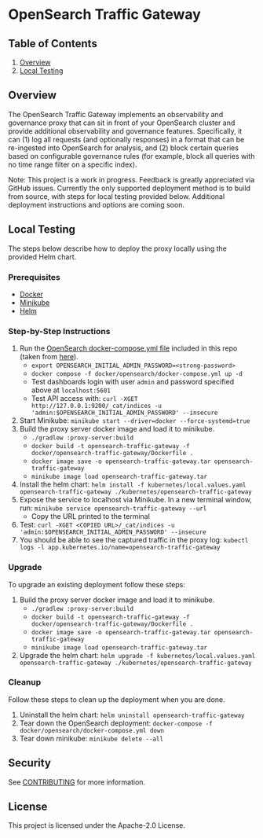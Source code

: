 # OpenSearch Traffic Gateway

## Table of Contents
1. [Overview](#overview)
2. [Local Testing](#local-testing)

## Overview

The OpenSearch Traffic Gateway implements an observability and governance proxy that can sit in front of your OpenSearch cluster and provide additional observability and governance features. Specifically, it can (1) log all requests (and optionally responses) in a format that can be re-ingested into OpenSearch for analysis, and (2) block certain queries based on configurable governance rules (for example, block all queries with no time range filter on a specific index).

Note: This project is a work in progress. Feedback is greatly appreciated via GitHub issues. Currently the only supported deployment method is to build from source, with steps for local testing provided below. Additional deployment instructions and options are coming soon.

## Local Testing

The steps below describe how to deploy the proxy locally using the provided Helm chart.

### Prerequisites

- [Docker](https://docs.docker.com/engine/install/)
- [Minikube](https://minikube.sigs.k8s.io/docs/start)
- [Helm](https://helm.sh/docs/intro/install/)

### Step-by-Step Instructions

1. Run the [OpenSearch docker-compose.yml file](docker/opensearch/docker-compose.yml) included in this repo (taken from [here](https://opensearch.org/docs/latest/install-and-configure/install-opensearch/docker/#sample-docker-compose-file-for-development)).
    - `export OPENSEARCH_INITIAL_ADMIN_PASSWORD=<strong-password>`
    - `docker compose -f docker/opensearch/docker-compose.yml up -d`
    - Test dashboards login with user `admin` and password specified above at `localhost:5601`
    - Test API access with: `curl -XGET http://127.0.0.1:9200/_cat/indices -u 'admin:$OPENSEARCH_INITIAL_ADMIN_PASSWORD' --insecure`
1. Start Minikube: `minikube start --driver=docker --force-systemd=true`
1. Build the proxy server docker image and load it to minikube.
    - `./gradlew :proxy-server:build`
    - `docker build -t opensearch-traffic-gateway -f docker/opensearch-traffic-gateway/Dockerfile .`
    - `docker image save -o opensearch-traffic-gateway.tar opensearch-traffic-gateway`
    - `minikube image load opensearch-traffic-gateway.tar`
1. Install the helm chart: `helm install -f kubernetes/local.values.yaml opensearch-traffic-gateway ./kubernetes/opensearch-traffic-gateway`
1. Expose the service to localhost via Minikube. In a new terminal window, run: `minikube service opensearch-traffic-gateway --url`
    - Copy the URL printed to the terminal
1. Test: `curl -XGET <COPIED URL>/_cat/indices -u 'admin:$OPENSEARCH_INITIAL_ADMIN_PASSWORD' --insecure`
1. You should be able to see the captured traffic in the proxy log: `kubectl logs -l app.kubernetes.io/name=opensearch-traffic-gateway`

### Upgrade
To upgrade an existing deployment follow these steps:
1. Build the proxy server docker image and load it to minikube.
    - `./gradlew :proxy-server:build`
    - `docker build -t opensearch-traffic-gateway -f docker/opensearch-traffic-gateway/Dockerfile .`
    - `docker image save -o opensearch-traffic-gateway.tar opensearch-traffic-gateway`
    - `minikube image load opensearch-traffic-gateway.tar`
1. Upgrade the helm chart: `helm upgrade -f kubernetes/local.values.yaml opensearch-traffic-gateway ./kubernetes/opensearch-traffic-gateway`

### Cleanup
Follow these steps to clean up the deployment when you are done.
1. Uninstall the helm chart: `helm uninstall opensearch-traffic-gateway`
1. Tear down the OpenSearch deployment: `docker-compose -f docker/opensearch/docker-compose.yml down`
1. Tear down minikube: `minikube delete --all`

## Security

See [CONTRIBUTING](CONTRIBUTING.md#security-issue-notifications) for more information.

## License

This project is licensed under the Apache-2.0 License.

